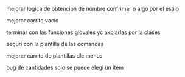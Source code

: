 mejorar  logica de obtencion de nombre confrimar o algo por el estilo 

mejorar carrito vacio 

terminar con las funciones glovales yc akbiarlas por la clases

seguri con la plantilla de las  comandas


mejorar carrito de plantillas dle menus

bug de cantidades solo se puede  elegi un item




